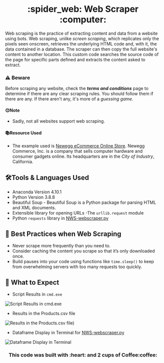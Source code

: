 <h1 align="center">:spider_web: Web Scraper :computer:</h1>

Web scraping is the practice of extracting content and data from a website using bots. Web scraping, unlike *screen scraping*, which replicates only the pixels seen onscreen, retrieves the underlying HTML code and, with it, the data contained in a database. The scraper can then copy the full website's content to another location. This custom code searches the source code of the page for specific parts defined and extracts the content asked to extract.

### :warning: Beware
Before scraping any website, check the **_terms and conditions_** page to determine if there are any clear scraping rules. You should follow them if there are any. If there aren't any, it's more of a _guessing game._

#### :pensive:Note
- Sadly, not all websites support web scraping.

#### :books:Resource Used
- The example used is [Newegg eCommerce Online Store](https://www.newegg.com/Video-Cards-Video-Devices/Category/ID-38?cm_sp=Tab_Components_3-_-visnav-_-Video-Graphic-Devices_2). Newegg Commerce, Inc. is a company that sells computer hardware and consumer gadgets online. Its headquarters are in the *City of Industry*, California.

## :hammer_and_wrench:Tools & Languages Used
- Anaconda Version 4.10.1
- Python Version 3.8.8
- Beautiful Soup - Beautiful Soup is a Python package for parsing HTML and XML documents.
- Extensible library for opening URLs -The `urllib.request` module
- Python `requests` library in [NWS-webscraper.py](https://github.com/xblainm/Webscraper/blob/main/NWS-webscraper.py)

## :high_brightness: Best Practices when Web Scraping
- Never scrape more frequently than you need to.
- Consider caching the content you scrape so that it’s only downloaded once.
- Build pauses into your code using functions like `time.sleep()` to keep from overwhelming servers with too many requests too quickly.

## :electric_plug: What to Expect
- Script Results in `cmd.exe`

![Script Results in cmd.exe](https://user-images.githubusercontent.com/62080362/126538158-a6d698d6-c2a2-41b7-a7d8-420fa223ba83.png)

- Results in the Products.csv file

![Results in the Products.csv file)](https://user-images.githubusercontent.com/62080362/126538429-63c1468c-18f2-41ec-82a2-36a7ac069e4c.png)

- Dataframe Display in Terminal for [NWS-webscraper.py](https://github.com/xblainm/Webscraper/blob/main/NWS-webscraper.py)

![Dataframe Display in Terminal](https://user-images.githubusercontent.com/62080362/126562631-6636e9c0-196c-4b09-b0cb-1dfec8573a72.png)


<h3 align="center"> This code was built with :heart: and 2 cups of Coffee:coffee:</h3>
